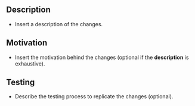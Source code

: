 ## Description

- Insert a description of the changes.

## Motivation

- Insert the motivation behind the changes (optional if the **description** is exhaustive).

## Testing

- Describe the testing process to replicate the changes (optional).